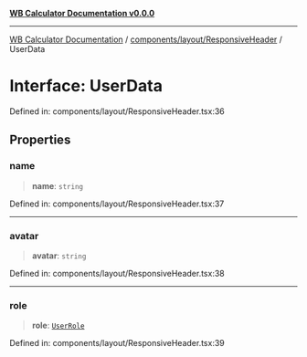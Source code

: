 [**WB Calculator Documentation v0.0.0**](../../../../README.md)

***

[WB Calculator Documentation](../../../../README.md) / [components/layout/ResponsiveHeader](../README.md) / UserData

# Interface: UserData

Defined in: components/layout/ResponsiveHeader.tsx:36

## Properties

### name

> **name**: `string`

Defined in: components/layout/ResponsiveHeader.tsx:37

***

### avatar

> **avatar**: `string`

Defined in: components/layout/ResponsiveHeader.tsx:38

***

### role

> **role**: [`UserRole`](../type-aliases/UserRole.md)

Defined in: components/layout/ResponsiveHeader.tsx:39
